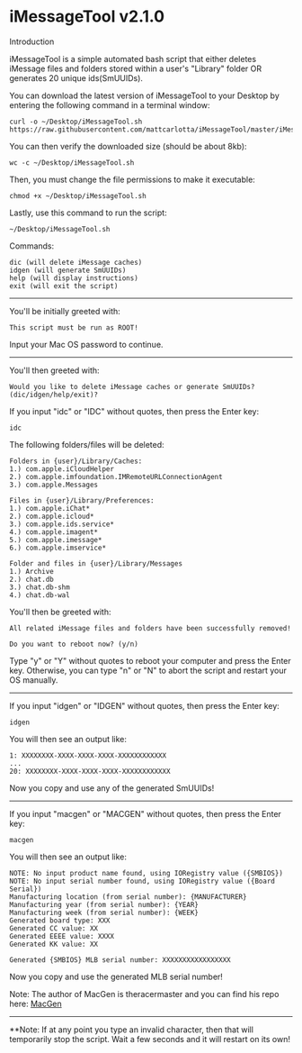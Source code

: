# iMessageTool v2.1.0

Introduction

iMessageTool is a simple automated bash script that either deletes iMessage files and folders stored within a user's "Library" folder OR generates 20 unique ids(SmUUIDs).

You can download the latest version of iMessageTool to your Desktop by entering the following command in a terminal window:
```
curl -o ~/Desktop/iMessageTool.sh https://raw.githubusercontent.com/mattcarlotta/iMessageTool/master/iMessageTool.sh
```
You can then verify the downloaded size (should be about 8kb):
```
wc -c ~/Desktop/iMessageTool.sh
```
Then, you must change the file permissions to make it executable:
```
chmod +x ~/Desktop/iMessageTool.sh
```
Lastly, use this command to run the script:
```
~/Desktop/iMessageTool.sh
```

Commands:
```
dic (will delete iMessage caches)
idgen (will generate SmUUIDs)
help (will display instructions)
exit (will exit the script)
```
--------------------------------------------------------------------------------------------------------------

You'll be initially greeted with:
```
This script must be run as ROOT!
```
Input your Mac OS password to continue.

--------------------------------------------------------------------------------------------------------------

You'll then greeted with:
```
Would you like to delete iMessage caches or generate SmUUIDs? (dic/idgen/help/exit)?
```

If you input "idc" or "IDC" without quotes, then press the Enter key:
```
idc
```

The following folders/files will be deleted:
```
Folders in {user}/Library/Caches:
1.) com.apple.iCloudHelper
2.) com.apple.imfoundation.IMRemoteURLConnectionAgent
3.) com.apple.Messages

Files in {user}/Library/Preferences:
1.) com.apple.iChat*
2.) com.apple.icloud*
3.) com.apple.ids.service*
4.) com.apple.imagent*
5.) com.apple.imessage*
6.) com.apple.imservice*

Folder and files in {user}/Library/Messages
1.) Archive
2.) chat.db
3.) chat.db-shm
4.) chat.db-wal
```
You'll then be greeted with:
```
All related iMessage files and folders have been successfully removed!

Do you want to reboot now? (y/n)
```

Type "y" or "Y" without quotes to reboot your computer and press the Enter key. Otherwise, you can type "n" or "N" to abort the script and restart your OS manually.

--------------------------------------------------------------------------------------------------------------

If you input "idgen" or "IDGEN" without quotes, then press the Enter key:
```
idgen
```
You will then see an output like:
```
1: XXXXXXXX-XXXX-XXXX-XXXX-XXXXXXXXXXXX
...
20: XXXXXXXX-XXXX-XXXX-XXXX-XXXXXXXXXXXX
```
Now you copy and use any of the generated SmUUIDs!

--------------------------------------------------------------------------------------------------------------

If you input "macgen" or "MACGEN" without quotes, then press the Enter key:
```
macgen
```
You will then see an output like:
```
NOTE: No input product name found, using IORegistry value ({SMBIOS})
NOTE: No input serial number found, using IORegistry value ({Board Serial})
Manufacturing location (from serial number): {MANUFACTURER}
Manufacturing year (from serial number): {YEAR}
Manufacturing week (from serial number): {WEEK}
Generated board type: XXX
Generated CC value: XX
Generated EEEE value: XXXX
Generated KK value: XX

Generated {SMBIOS} MLB serial number: XXXXXXXXXXXXXXXXX
```
Now you copy and use the generated MLB serial number!

Note: The author of MacGen is theracermaster and you can find his repo here: <a href="https://github.com/theracermaster/MacGen">MacGen</a>

--------------------------------------------------------------------------------------------------------------

**Note: If at any point you type an invalid character, then that will temporarily stop the script. Wait a few seconds and it will restart on its own!
